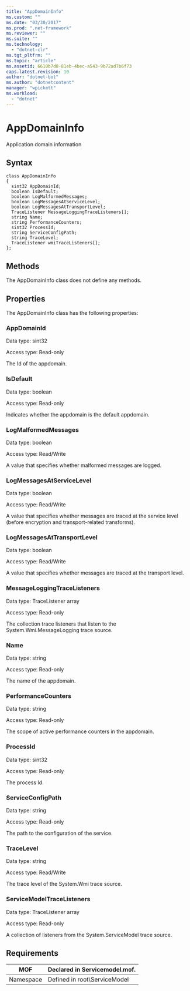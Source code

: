 ```yaml
---
title: "AppDomainInfo"
ms.custom: ""
ms.date: "03/30/2017"
ms.prod: ".net-framework"
ms.reviewer: ""
ms.suite: ""
ms.technology: 
  - "dotnet-clr"
ms.tgt_pltfrm: ""
ms.topic: "article"
ms.assetid: 6610b7d8-81eb-4bec-a543-9b72ad7b6f73
caps.latest.revision: 10
author: "dotnet-bot"
ms.author: "dotnetcontent"
manager: "wpickett"
ms.workload: 
  - "dotnet"
---
```

# AppDomainInfo
Application domain information  

## Syntax  

```  
class AppDomainInfo  
{  
  sint32 AppDomainId;  
  boolean IsDefault;  
  boolean LogMalformedMessages;  
  boolean LogMessagesAtServiceLevel;  
  boolean LogMessagesAtTransportLevel;  
  TraceListener MessageLoggingTraceListeners[];  
  string Name;  
  string PerformanceCounters;  
  sint32 ProcessId;  
  string ServiceConfigPath;  
  string TraceLevel;  
  TraceListener wmiTraceListeners[];  
};  
```  

## Methods  
 The AppDomainInfo class does not define any methods.  

## Properties  
 The AppDomainInfo class has the following properties:  

### AppDomainId  
 Data type: sint32  

 Access type: Read-only  

 The Id of the appdomain.  

### IsDefault  
 Data type: boolean  

 Access type: Read-only  

 Indicates whether the appdomain is the default appdomain.  

### LogMalformedMessages  
 Data type: boolean  

 Access type: Read/Write  

 A value that specifies whether malformed messages are logged.  

### LogMessagesAtServiceLevel  
 Data type: boolean  

 Access type: Read/Write  

 A value that specifies whether messages are traced at the service level (before encryption and transport-related transforms).  

### LogMessagesAtTransportLevel  
 Data type: boolean  

 Access type: Read/Write  

 A value that specifies whether messages are traced at the transport level.  

### MessageLoggingTraceListeners  
 Data type: TraceListener array  

 Access type: Read-only  

 The collection trace listeners that listen to the System.Wmi.MessageLogging trace source.  

### Name  
 Data type: string  

 Access type: Read-only  

 The name of the appdomain.  

### PerformanceCounters  
 Data type: string  

 Access type: Read-only  

 The scope of active performance counters in the appdomain.  

### ProcessId  
 Data type: sint32  

 Access type: Read-only  

 The process Id.  

### ServiceConfigPath  
 Data type: string  

 Access type: Read-only  

 The path to the configuration of the service.  

### TraceLevel  
 Data type: string  

 Access type: Read/Write  

 The trace level of the System.Wmi trace source.  

### ServiceModelTraceListeners  
 Data type: TraceListener array  

 Access type: Read-only  

 A collection of listeners from the System.ServiceModel trace source.  

## Requirements  


|    MOF    | Declared in Servicemodel.mof. |
|-----------|-------------------------------|
| Namespace | Defined in root\ServiceModel  |

